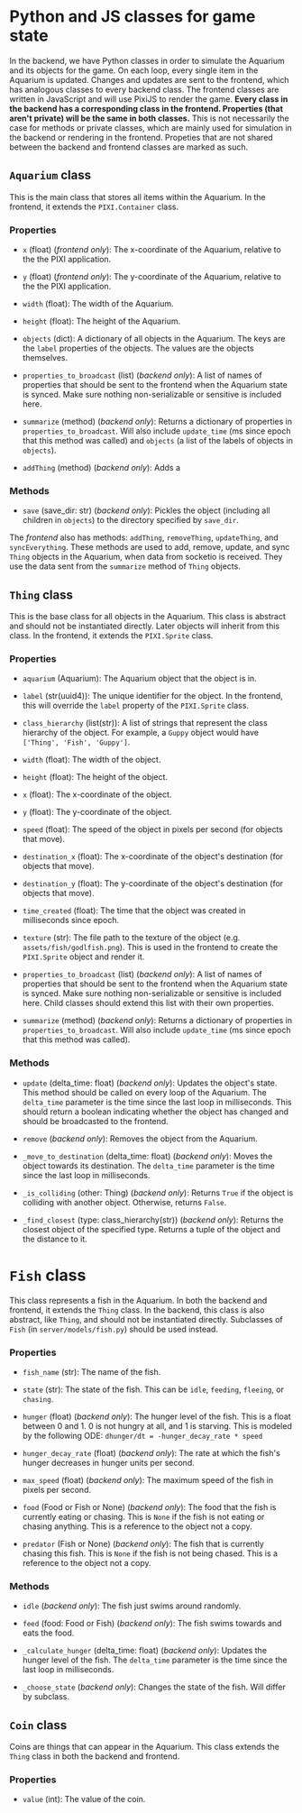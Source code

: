 # Python and JS classes for game state

In the backend, we have Python classes in order to simulate the Aquarium and its objects for the game. On each loop, every single item in the Aquarium is updated. Changes and updates are sent to the frontend, which has analogous classes to every backend class. The frontend classes are written in JavaScript and will use PixiJS to render the game. **Every class in the backend has a corresponding class in the frontend. Properties (that aren't private) will be the same in both classes.** This is not necessarily the case for methods or private classes, which are mainly used for simulation in the backend or rendering in the frontend. Propeties that are not shared between the backend and frontend classes are marked as such.

## `Aquarium` class

This is the main class that stores all items within the Aquarium. In the frontend, it extends the `PIXI.Container` class. 

### Properties

- `x` (float) (*frontend only*): The x-coordinate of the Aquarium, relative to the the PIXI application.

- `y` (float) (*frontend only*): The y-coordinate of the Aquarium, relative to the the PIXI application.

- `width` (float): The width of the Aquarium.

- `height` (float): The height of the Aquarium.

- `objects` (dict): A dictionary of all objects in the Aquarium. The keys are the `label` properties of the objects. The values are the objects themselves.

- `properties_to_broadcast` (list) (*backend only*): A list of names of properties that should be sent to the frontend when the Aquarium state is synced. Make sure nothing non-serializable or sensitive is included here.

- `summarize` (method) (*backend only*): Returns a dictionary of properties in `properties_to_broadcast`. Will also include `update_time` (ms since epoch that this method was called) and `objects` (a list of the labels of objects in `objects`).

- `addThing` (method) (*backend only*): Adds a 

### Methods

- `save` (save_dir: str) (*backend only*): Pickles the object (including all children in `objects`) to the directory specified by `save_dir`.

The *frontend* also has methods: `addThing`, `removeThing`, `updateThing`, and `syncEverything`. These methods are used to add, remove, update, and sync `Thing` objects in the Aquarium, when data from socketio is received. They use the data sent from the `summarize` method of `Thing` objects.

## `Thing` class

This is the base class for all objects in the Aquarium. This class is abstract and should not be instantiated directly. Later objects will inherit from this class. In the frontend, it extends the `PIXI.Sprite` class.

### Properties

- `aquarium` (Aquarium): The Aquarium object that the object is in.

- `label` (str(uuid4)): The unique identifier for the object. In the frontend, this will override the `label` property of the `PIXI.Sprite` class.

- `class_hierarchy` (list(str)): A list of strings that represent the class hierarchy of the object. For example, a `Guppy` object would have `['Thing', 'Fish', 'Guppy']`.

- `width` (float): The width of the object.

- `height` (float): The height of the object.

- `x` (float): The x-coordinate of the object.

- `y` (float): The y-coordinate of the object.

- `speed` (float): The speed of the object in pixels per second (for objects that move).

- `destination_x` (float): The x-coordinate of the object's destination (for objects that move).

- `destination_y` (float): The y-coordinate of the object's destination (for objects that move).

- `time_created` (float): The time that the object was created in milliseconds since epoch.

- `texture` (str): The file path to the texture of the object (e.g. `assets/fish/godlfish.png`). This is used in the frontend to create the `PIXI.Sprite` object and render it.

- `properties_to_broadcast` (list) (*backend only*): A list of names of properties that should be sent to the frontend when the Aquarium state is synced. Make sure nothing non-serializable or sensitive is included here. Child classes should extend this list with their own properties.

- `summarize` (method) (*backend only*): Returns a dictionary of properties in `properties_to_broadcast`. Will also include `update_time` (ms since epoch that this method was called).

### Methods

- `update` (delta_time: float) (*backend only*): Updates the object's state. This method should be called on every loop of the Aquarium. The `delta_time` parameter is the time since the last loop in milliseconds. This should return a boolean indicating whether the object has changed and should be broadcasted to the frontend.

- `remove` (*backend only*): Removes the object from the Aquarium.

- `_move_to_destination` (delta_time: float) (*backend only*): Moves the object towards its destination. The `delta_time` parameter is the time since the last loop in milliseconds.

- `_is_colliding` (other: Thing) (*backend only*): Returns `True` if the object is colliding with another object. Otherwise, returns `False`.

- `_find_closest` (type: class_hierarchy(str)) (*backend only*): Returns the closest object of the specified type. Returns a tuple of the object and the distance to it.

# `Fish` class

This class represents a fish in the Aquarium. In both the backend and frontend, it extends the `Thing` class. In the backend, this class is also abstract, like `Thing`, and should not be instantiated directly. Subclasses of `Fish` (in `server/models/fish.py`) should be used instead.

### Properties

- `fish_name` (str): The name of the fish.

- `state` (str): The state of the fish. This can be `idle`, `feeding`, `fleeing`, or `chasing`.

- `hunger` (float) (*backend only*): The hunger level of the fish. This is a float between 0 and 1. 0 is not hungry at all, and 1 is starving. This is modeled by the following ODE: `dhunger/dt = -hunger_decay_rate * speed`

- `hunger_decay_rate` (float) (*backend only*): The rate at which the fish's hunger decreases in hunger units per second.

- `max_speed` (float) (*backend only*): The maximum speed of the fish in pixels per second.

- `food` (Food or Fish or None) (*backend only*): The food that the fish is currently eating or chasing. This is `None` if the fish is not eating or chasing anything. This is a reference to the object not a copy.

- `predator` (Fish or None) (*backend only*): The fish that is currently chasing this fish. This is `None` if the fish is not being chased. This is a reference to the object not a copy.

### Methods

- `idle` (*backend only*): The fish just swims around randomly.

- `feed` (food: Food or Fish) (*backend only*): The fish swims towards and eats the food.

- `_calculate_hunger` (delta_time: float) (*backend only*): Updates the hunger level of the fish. The `delta_time` parameter is the time since the last loop in milliseconds.

- `_choose_state` (*backend only*): Changes the state of the fish. Will differ by subclass.

## `Coin` class

Coins are things that can appear in the Aquarium. This class extends the `Thing` class in both the backend and frontend.

### Properties

- `value` (int): The value of the coin.
